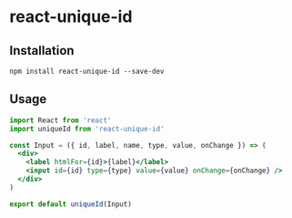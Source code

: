 # react-unique-id

## Installation

```
npm install react-unique-id --save-dev
```

## Usage

```jsx
import React from 'react'
import uniqueId from 'react-unique-id'

const Input = ({ id, label, name, type, value, onChange }) => (
  <div>
    <label htmlFor={id}>{label}</label>
    <input id={id} type={type} value={value} onChange={onChange} />
  </div>
)

export default uniqueId(Input)
```
